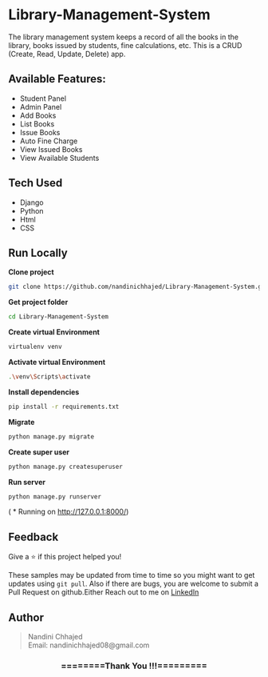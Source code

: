 # Library-Management-System
The library management system keeps a record of all the books in the library, books issued by students, fine calculations, etc. This is a CRUD (Create, Read, Update, Delete) app.

## Available Features:
- Student Panel
- Admin Panel
- Add Books
- List Books
- Issue Books
- Auto Fine Charge
- View Issued Books
- View Available Students

## Tech Used
- Django
- Python
- Html
- CSS

## Run Locally

**Clone project**

```bash
git clone https://github.com/nandinichhajed/Library-Management-System.git
```

**Get project folder**

```bash
cd Library-Management-System
```

**Create virtual Environment**

```bash
virtualenv venv
```

**Activate virtual Environment**

```bash
.\venv\Scripts\activate
```

**Install dependencies**

```bash
pip install -r requirements.txt
```

**Migrate**

```bash
python manage.py migrate
```

 **Create super user**

```bash
python manage.py createsuperuser
```

**Run server**

```bash
python manage.py runserver
```
( * Running on http://127.0.0.1:8000/)

## Feedback

Give a ⭐️  if this project helped you!

These samples may be updated from time to time so you might want to get updates
using `git pull`.  Also if there are bugs, you are welcome to submit
a Pull Request on github.Either
Reach out to me on [LinkedIn](https://linkedin.com/in/nandinichhajed)

<h2>Author</h2>
<blockquote>
  Nandini Chhajed<br>
  Email: nandinichhajed08@gmail.com
</blockquote>

<div align="center">
    <h3>========Thank You !!!=========</h3>
</div>
